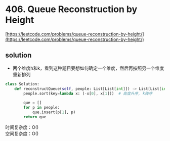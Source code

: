 # 406. Queue Reconstruction by Height
[https://leetcode.com/problems/queue-reconstruction-by-height/](https://leetcode.com/problems/queue-reconstruction-by-height/)


## solution

- 两个维度h和k，看到这种题目要想如何确定一个维度，然后再按照另一个维度重新排列

```python
class Solution:
    def reconstructQueue(self, people: List[List[int]]) -> List[List[int]]:
        people.sort(key=lambda x: (-x[0], x[1]))  # 高度升序, k降序
        
        que = []
        for p in people:
            que.insert(p[1], p)
        return que
```
时间复杂度：O() <br>
空间复杂度：O()
